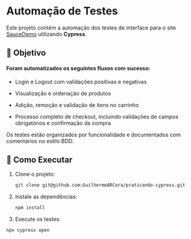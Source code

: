 # Automação de Testes 

Este projeto contém a automação dos testes de interface para o site [SauceDemo](https://www.saucedemo.com/v1/) utilizando **Cypress**.

## 📌 Objetivo

#### Foram automatizados os seguintes fluxos com sucesso:

- Login e Logout com validações positivas e negativas

- Visualização e ordenação de produtos

- Adição, remoção e validação de itens no carrinho

- Processo completo de checkout, incluindo validações de campos obrigatórios e confirmação da compra

Os testes estão organizados por funcionalidade e documentados com comentários no estilo BDD.

## 🚀 Como Executar

1. Clone o projeto:
   ```bash
   git clone git@github.com:GuilhermeARCora/praticando-cypress.git
   ```
2. Instale as dependências:
   ```bash
   npm install
   ```
3. Execute os testes:
  ```bash
  npx cypress open
  ```

